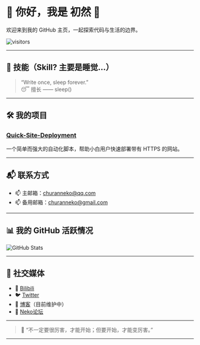 # 🌸 你好，我是 初然 👋

欢迎来到我的 GitHub 主页，一起探索代码与生活的边界。

![visitors](https://visitor-badge.laobi.icu/badge?page_id=ChuranNeko)

---

## 🚀 技能（Skill? 主要是睡觉...）

> “Write once, sleep forever.”  
😴 擅长 —— sleep()

---

## 🛠 我的项目

### [Quick-Site-Deployment](https://github.com/ChuranNeko/Quick-Site-Deployment)
一个简单而强大的自动化脚本，帮助小白用户快速部署带有 HTTPS 的网站。

---

## 📬 联系方式

- 📫 主邮箱：[churanneko@qq.com](mailto:churanneko@qq.com)
- 📫 备用邮箱：[churanneko@gmail.com](mailto:churanneko@gmail.com)

---

## 📊 我的 GitHub 活跃情况

![GitHub Stats](https://github-readme-stats.vercel.app/api?username=ChuranNeko&show_icons=true&count_private=true&hide_title=true)

---

## 🔗 社交媒体

- 🎥 [Bilibili](https://space.bilibili.com/443211409)
- 🐦 [Twitter](https://twitter.com/ocean_bili)
- 📝 [博客](https://blog.churanneko.com)（目前维护中）
- 💬 [Neko论坛](https://bbs.churanneko.com)

---

> 🍵 “不一定要很厉害，才能开始；但要开始，才能变厉害。”

---

